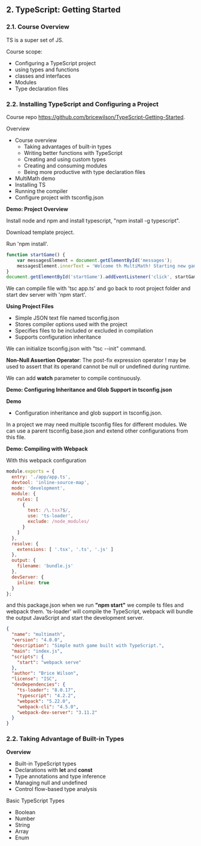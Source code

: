 ## 2. TypeScript: Getting Started
### 2.1. Course Overview

TS is a super set of JS.

Course scope:
- Configuring a TypeScript project
- using types and functions
- classes and interfaces
- Modules
- Type declaration files

### 2.2. Installing TypeScript and Configuring a Project

Course repo https://github.com/bricewilson/TypeScript-Getting-Started.

Overview
- Course overview
    - Taking advantages of built-in types
    - Writing better functions with TypeScript
    - Creating and using custom types
    - Creating and consuming modules
    - Being more productive with type declaration files
- MultiMath demo
- Installing TS
- Running the compiler
- Configure project with tsconfig.json

**Demo: Project Overview**

Install node and npm and install typescript, "npm install -g typescript".

Download template project.

Run 'npm install'.

```ts
function startGame() {
    var messagesElement = document.getElementById('messages');
    messagesElement.innerText = 'Welcome th MultiMath! Starting new game...';
}
document.getElementById('startGame').addEventListener('click', startGame);
```

We can compile file with 'tsc app.ts' and go back to root project folder and start dev server with 'npm start'.


**Using Project Files**
- Simple JSON text file named tsconfig.json
- Stores compiler options used with the project
- Specifies files to be included or excluded in compilation
- Supports configuration inheritance

We can initialize tsconfig.json with "tsc --init" command.

**Non-Null Assertion Operator**: The post-fix expression operator ! may be used to assert that its operand cannot be null or undefined during runtime.

We can add **watch** parameter to compile continuously.

**Demo: Configuring Inheritance and Glob Support in tsconfig.json**

**Demo**
- Configuration inheritance and glob support in tsconfig.json.

In a project we may need multiple tsconfig files for different modules. We can use a parent tsconfig.base.json and extend other configurations from this file.

**Demo: Compiling with Webpack**

With this webpack configuration 

```js
module.exports = {
  entry: './app/app.ts',
  devtool: 'inline-source-map',
  mode: 'development',
  module: {
    rules: [
      {
        test: /\.tsx?$/,
        use: 'ts-loader',
        exclude: /node_modules/
      }
    ]
  },
  resolve: {
    extensions: [ '.tsx', '.ts', '.js' ]
  },
  output: {
    filename: 'bundle.js'
  },
  devServer: {
    inline: true
  }
};
```

and this package.json when we run **"npm start"** we compile ts files and webpack them. 'ts-loader' will compile the TypeScript, webpack will bundle the output JavaScript and start the development server.

```json
{
  "name": "multimath",
  "version": "4.0.0",
  "description": "Simple math game built with TypeScript.",
  "main": "index.js",
  "scripts": {
    "start": "webpack serve"
  },
  "author": "Brice Wilson",
  "license": "ISC",
  "devDependencies": {
    "ts-loader": "8.0.17",
    "typescript": "4.2.2",
    "webpack": "5.22.0",
    "webpack-cli": "4.5.0",
    "webpack-dev-server": "3.11.2"
  }
}
```

### 2.2. Taking Advantage of Built-in Types

**Overview**
- Built-in TypeScript types
- Declarations with **let** and **const**
- Type annotations and type inference
- Managing null and undefined
- Control flow-based type analysis


Basic TypeScript Types
- Boolean
- Number
- String
- Array
- Enum



